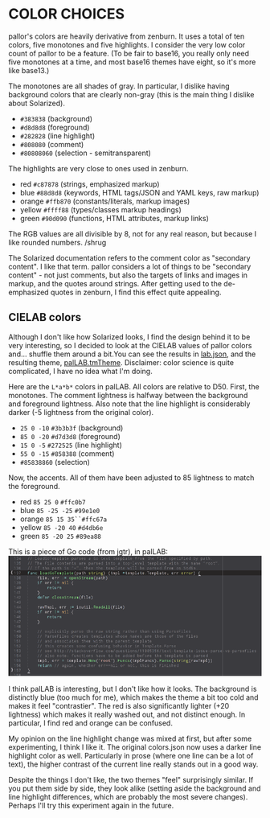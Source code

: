 # COLOR CHOICES

pallor's colors are heavily derivative from zenburn. It uses a total of ten colors, five monotones and five highlights. I consider the very low color count of pallor to be a feature. (To be fair to base16, you really only need five monotones at a time, and most base16 themes have eight, so it's more like base13.)

The monotones are all shades of gray. In particular, I dislike having background colors that are clearly non-gray (this is the main thing I dislike about Solarized).

- `#383838` (background)
- `#d8d8d8` (foreground)
- `#282828` (line highlight)
- `#808080` (comment)
- `#80808060` (selection - semitransparent)

The highlights are very close to ones used in zenburn.

- red `#c87878` (strings, emphasized markup)
- blue `#88d8d8` (keywords, HTML tags/JSON and YAML keys, raw markup)
- orange `#ffb870` (constants/literals, markup images)
- yellow `#ffff88` (types/classes markup headings)
- green `#90d090` (functions, HTML attributes, markup links)

The RGB values are all divisible by 8, not for any real reason, but because I like rounded numbers. /shrug

The Solarized documentation refers to the comment color as "secondary content". I like that term. pallor considers a lot of things to be "secondary content" - not just comments, but also the targets of links and images in markup, and the quotes around strings. After getting used to the de-emphasized quotes in zenburn, I find this effect quite appealing.

## CIELAB colors

Although I don't like how Solarized looks, I find the design behind it to be very interesting, so I decided to look at the CIELAB values of pallor colors and... shuffle them around a bit.You can see the results in [lab.json](lab.json), and the resulting theme, [palLAB.tmTheme](palLAB.tmTheme). Disclaimer: color science is quite complicated, I have no idea what I'm doing.

Here are the `L*a*b*` colors in palLAB. All colors are relative to D50. First, the monotones. The comment lightness is halfway between the background and foreground lightness. Also note that the line highlight is considerably darker (-5 lightness from the original color).

- `25 0 -10` `#3b3b3f` (background)
- `85 0 -20` `#d7d3d8` (foreground)
- `15 0 -5` `#272525` (line highlight)
- `55 0 -15` `#858388` (comment)
- `#85838860` (selection)

Now, the accents. All of them have been adjusted to 85 lightness to match the foreground.

- red `85 25 0` `#ffc0b7`
- blue `85 -25 -25` `#99e1e0`
- orange `85 15 35``#ffc67a`
- yellow `85 -20 40` `#d4db6e`
- green `85 -20 25` `#89ea88`

This is a piece of Go code (from jgtr), in palLAB:
![Go](samples/LAB.png)

I think palLAB is interesting, but I don't like how it looks. The background is distinctly blue (too much for me), which makes the theme a bit too cold and makes it feel "contrastier". The red is also significantly lighter (+20 lightness) which makes it really washed out, and not distinct enough. In particular, I find red and orange can be confused.

My opinion on the line highlight change was mixed at first, but after some experimenting, I think I like it. The original colors.json now uses a darker line highlight color as well. Particularly in prose (where one line can be a lot of text), the higher contrast of the current line really stands out in a good way.

Despite the things I don't like, the two themes "feel" surprisingly similar. If you put them side by side, they look alike (setting aside the background and line highlight differences, which are probably the most severe changes). Perhaps I'll try this experiment again in the future.

